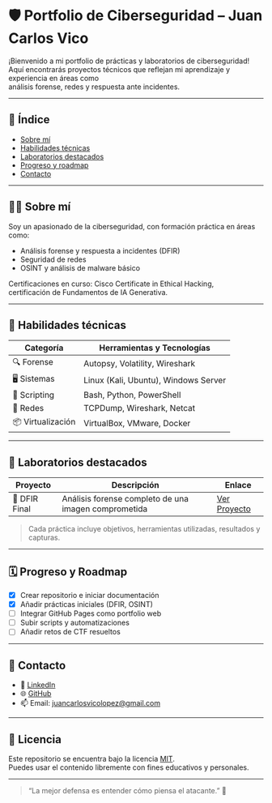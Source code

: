 # 🛡️ Portfolio de Ciberseguridad – Juan Carlos Vico

¡Bienvenido a mi portfolio de prácticas y laboratorios de ciberseguridad!  
Aquí encontrarás proyectos técnicos que reflejan mi aprendizaje y experiencia en áreas como  
análisis forense, redes y respuesta ante incidentes.

---

## 📌 Índice

- [Sobre mí](#-sobre-mí)
- [Habilidades técnicas](#-habilidades-técnicas)
- [Laboratorios destacados](#-laboratorios-destacados)
- [Progreso y roadmap](#️-progreso-y-roadmap)
- [Contacto](#-contacto)

---

## 👨‍💻 Sobre mí

Soy un apasionado de la ciberseguridad, con formación práctica en áreas como:

- Análisis forense y respuesta a incidentes (DFIR)
- Seguridad de redes
- OSINT y análisis de malware básico

Certificaciones en curso: Cisco Certificate in Ethical Hacking,  
certificación de Fundamentos de IA Generativa.

---

## 🧰 Habilidades técnicas

| Categoría        | Herramientas y Tecnologías             |
|------------------|----------------------------------------|
| 🔍 Forense        | Autopsy, Volatility, Wireshark         |
| 🖥️ Sistemas       | Linux (Kali, Ubuntu), Windows Server   |
| 📜 Scripting      | Bash, Python, PowerShell               |
| 📡 Redes          | TCPDump, Wireshark, Netcat             |
| 📦 Virtualización | VirtualBox, VMware, Docker             |

---

## 🧪 Laboratorios destacados

| Proyecto     | Descripción                                       | Enlace                       |
|--------------|---------------------------------------------------|------------------------------|
| 🧠 DFIR Final | Análisis forense completo de una imagen comprometida | [Ver Proyecto](./DFIR-Proyecto-Final) |

> Cada práctica incluye objetivos, herramientas utilizadas, resultados y capturas.

---

## 🗓️ Progreso y Roadmap

- [x] Crear repositorio e iniciar documentación
- [x] Añadir prácticas iniciales (DFIR, OSINT)
- [ ] Integrar GitHub Pages como portfolio web
- [ ] Subir scripts y automatizaciones
- [ ] Añadir retos de CTF resueltos

---

## 🤝 Contacto

- 💼 [LinkedIn](https://www.linkedin.com/in/juan-carlos-v-602a43102)
- 🌐 [GitHub](https://github.com/JCVico)
- 📫 Email: [juancarlosvicolopez@gmail.com](mailto:juancarlosvicolopez@gmail.com)

---

## 📜 Licencia

Este repositorio se encuentra bajo la licencia [MIT](LICENSE).  
Puedes usar el contenido libremente con fines educativos y personales.

---

> “La mejor defensa es entender cómo piensa el atacante.” 🧠

